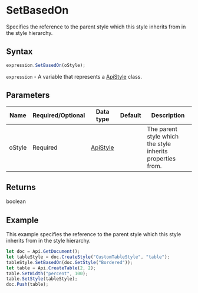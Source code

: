 # SetBasedOn

Specifies the reference to the parent style which this style inherits from in the style hierarchy.

## Syntax

```javascript
expression.SetBasedOn(oStyle);
```

`expression` - A variable that represents a [ApiStyle](../ApiStyle.md) class.

## Parameters

| **Name** | **Required/Optional** | **Data type** | **Default** | **Description** |
| ------------- | ------------- | ------------- | ------------- | ------------- |
| oStyle | Required | [ApiStyle](../../ApiStyle/ApiStyle.md) |  | The parent style which the style inherits properties from. |

## Returns

boolean

## Example

This example specifies the reference to the parent style which this style inherits from in the style hierarchy.

```javascript editor-
let doc = Api.GetDocument();
let tableStyle = doc.CreateStyle("CustomTableStyle", "table");
tableStyle.SetBasedOn(doc.GetStyle("Bordered"));
let table = Api.CreateTable(2, 2);
table.SetWidth("percent", 100);
table.SetStyle(tableStyle);
doc.Push(table);
```

